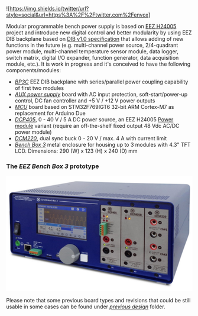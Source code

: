 ![https://img.shields.io/twitter/url?style=social&url=https%3A%2F%2Ftwitter.com%2Fenvox]

Modular programmable bench power supply is based on [EEZ H24005](https://github.com/eez-open/psu-hw) project and introduce new digital control and better modularity by using EEZ DIB backplane based on [DIB v1.0 specification](https://github.com/eez-open/modular-psu/tree/master/DIB%20v1.0) that allows adding of new functions in the future (e.g. multi-channel power source, 2/4-quadrant power module, multi-channel temperature sensor module, data logger, switch matrix, digital I/O expander, function generator, data acquisition module, etc.). 
It is work in progress and it's conceived to have the following components/modules:

* _[BP3C](https://github.com/eez-open/modular-psu/tree/master/bp3c)_ EEZ DIB backplane with series/parallel power coupling capability of first two modules
* _[AUX power supply](https://github.com/eez-open/modular-psu/tree/master/aux-ps)_ board with AC input protection, soft-start/power-up control, DC fan controller and +5 V / +12 V power outputs
* _[MCU](https://github.com/eez-open/modular-psu/tree/master/mcu)_ board based on STM32F769IGT6 32-bit ARM Cortex-M7 as replacement for Arduino Due
* _[DCP405](https://github.com/eez-open/modular-psu/tree/master/dcp405)_, 0 - 40 V / 5 A DC power source, an EEZ H24005 [Power module](https://github.com/eez-open/psu-hw/tree/master/Power%20board) variant (require an off-the-shelf fixed output 48 Vdc AC/DC power module)
* _[DCM220](https://github.com/eez-open/modular-psu/tree/master/dcm220)_, dual sync buck 0 - 20 V / max. 4 A with current limit 
* _[Bench Box 3](https://github.com/eez-open/modular-psu/tree/master/enclosure)_ metal enclosure for housing up to 3 modules with 4.3" TFT LCD. Dimensions: 290 (W) x 123 (H) x 240 (D) mm

### The _EEZ Bench Box 3_ prototype

![Enclosure 3D model](enclosure/EEZ_BB3_prototype.jpg)

Please note that some previous board types and revisions that could be still usable in some cases can be found under *[previous design](https://github.com/eez-open/modular-psu/tree/master/previous%20designs)* folder.
